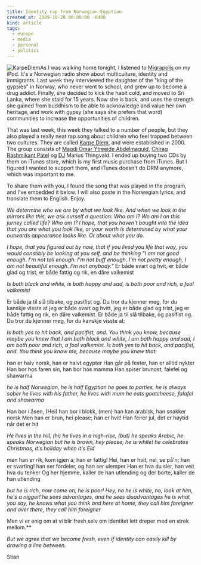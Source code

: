 ```yaml
---
title: Identity rap from Norwegian-Egyptian
created_at: 2009-10-28 00:00:00 -0400
kind: article
tags:
  - europe
  - media
  - personal
  - politics
---
```


![KarpeDiem](http://reganmian.net/blog/wp-content/uploads/2009/10/KarpeDiem.jpg "KarpeDiem")As
I was walking home tonight, I listened to
[Migrapolis](http://www.nrk.no/migrapolis/) on my iPod. It's a Norwegian
radio show about multiculture, identity and immigrants. Last week they
interviewed the daughter of the "king of the gypsies" in Norway, who
never went to school, and grew up to become a drug addict. Finally, she
decided to kick the habit cold, and moved to Sri Lanka, where she staid
for 15 years. Now she is back, and uses the strength she gained from
buddhism to be able to acknowledge and value her own heritage, and work
with gypsy (she says she prefers that word) communities to increase the
opportunities of children.

That was last week, this week they talked to a number of people, but
they also played a really neat rap song about children who feel trapped
between two cultures. They are called [Karpe
Diem](http://no.wikipedia.org/wiki/Karpe_Diem), and were established in
2000. The group consists of [Magdi Omar Ytreeide
Abdelmaguid](http://no.wikipedia.org/wiki/Magdi "Magdi"), [Chirag
Rashmikant
Patel](http://no.wikipedia.org/wiki/Chirag_Rashmikant_Patel "Chirag Rashmikant Patel")
og [DJ](http://no.wikipedia.org/wiki/DJ "DJ") Marius Thingvald. I ended
up buying two CDs by them on iTunes store, which is my first music
purchase from iTunes. But I figured I wanted to support them, and iTunes
doesn't do DRM anymore, which was important to me.

To share them with you, I found the song that was played in the program,
and I've embedded it below. I will also paste in the Norwegian lyrics,
and translate them to English. Enjoy.

*We determine who we are by what we look like. And when we look in the
mirrors like this, we ask ourself a question: Who am I? Wo am I on this
jurney called life? Who am I? I hope, that you haven't bought into the
idea that you are what you look like, or your worth is determined by
what your outwards appearance looks like. Or about what you do.*

*I hope, that you figured out by now, that if you lived you life that
way, you would constibly be looking at you self, and be thinking "I am
not good enough. I'm not tall enough. I'm not buff enough. I'm not
pretty enough, I am not beautiful enough. I'm not anybody."* Er både
svart og hvit, er både glad og trist, er både fattig og rik, en dåre
valkemist

*Is both black and white, is both happy and sad, is both poor and rich,
a fool valkemist*

Er både ja til slå tilbake, og pasifist og. Du tror du kjenner meg, for
du kanskje visste at jeg er både svart og hvitt, jeg er både glad og
trist, jeg er både fattig og rik, en dåre valkemist. Er både ja til slå
tilbake, og pasifist og. Du tror du kjenner meg, for du kanskje visste
at:

*Is both yes to hit back, and pacifist, and. You think you know, because
maybe you knew that I am both black and white, I am both happy and sad,
I am both poor and rich, a fool valkemist. Is both yes to hit back, and
pacifist, and. You think you know me, because maybe you knew that:*

han er halv norsk, han er halvt egypter Han går på fester, han er alltid
nykter Han bor hos faren sin, han bor hos mamma Han spiser brunost,
falefel og shawarma

*he is half Norwegian, he is half Egyptian he goes to parties, he is
always sober he lives with his father, he lives with mum he eats
goatcheese, falafel and shawarma*

Han bor i åsen, (Hei) han bor i blokk, (men) han kan arabisk, han
snakker norsk Men han er brun, hei please; han er hvit! Han feirer jul,
det er høytid når det er hit

[](http://www.sweetslyrics.com/Karpe%20Diem.html)*He lives in the hill,
(hi) he lives in a high-rise, (but) he speaks Arabic, he speaks
Norwegian but he is brown, hey please, he is white! he celebrates
Christmas, it's holiday when it's Eid*

men han er rik, kom igjen a; han er fattig! Hei, han er hvit, nei, se
på'n; han er svarting! han ser fordeler, og han ser ulemper Han er hva
du sier, han veit hva du tenker Og her hjemme, kaller de han utlending
og der borte, kaller de han utlending

*but he is rich, now come on, he is poor! Hey, no he is white, no, look
at him, he's a nigger! he sees advantages, and he sees disadvantages he
is what you say, he knows what you think and here at home, they call him
foreigner and over there, they call him foreigner*

Men vi er enig om at vi blir fresh selv om identitet lett dreper med en
strek mellom.**

*But we agree that we become fresh, even if identity can easily kill by
drawing a line between.*

Stian
